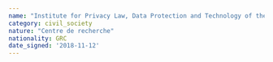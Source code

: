```yaml
---
name: "Institute for Privacy Law, Data Protection and Technology of the European Public Law Organization"
category: civil_society
nature: "Centre de recherche"
nationality: GRC
date_signed: '2018-11-12'
---
```

    